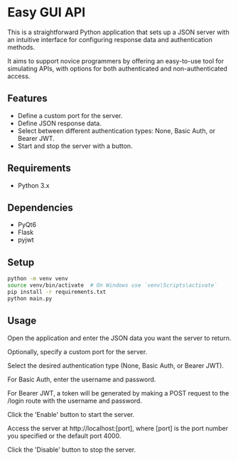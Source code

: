 # Easy GUI API

This is a straightforward Python application that sets up a JSON server with an intuitive interface for configuring response data and authentication methods.

It aims to support novice programmers by offering an easy-to-use tool for simulating APIs, with options for both authenticated and non-authenticated access.

## Features

- Define a custom port for the server.
- Define JSON response data.
- Select between different authentication types: None, Basic Auth, or Bearer JWT.
- Start and stop the server with a button.

## Requirements

-   Python 3.x

## Dependencies

- PyQt6
- Flask
- pyjwt

## Setup

```bash
python -m venv venv
source venv/bin/activate  # On Windows use `venv\Scripts\activate`
pip install -r requirements.txt
python main.py
```

## Usage

Open the application and enter the JSON data you want the server to return.

Optionally, specify a custom port for the server.

Select the desired authentication type (None, Basic Auth, or Bearer JWT).

For Basic Auth, enter the username and password.

For Bearer JWT, a token will be generated by making a POST request to the /login route with the username and password.

Click the 'Enable' button to start the server.

Access the server at http://localhost:[port], where [port] is the port number you specified or the default port 4000.

Click the 'Disable' button to stop the server.
